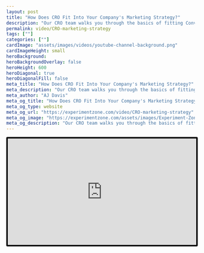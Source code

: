```yaml
---
layout: post
title: "How Does CRO Fit Into Your Company's Marketing Strategy?"
description: "Our CRO team walks you through the basics of fitting Conversion Rate Optimization (CRO) into your marketing strategy."
permalink: video/CRO-marketing-strategy
tags: [""]
categories: [""]
cardImage: "assets/images/videos/youtube-channel-background.png"
cardImageHeight: small
heroBackground:
heroBackgroundOverlay: false
heroHeight: 600
heroDiagonal: true
heroDiagonalFill: false
meta_title: "How Does CRO Fit Into Your Company's Marketing Strategy?"
meta_description: "Our CRO team walks you through the basics of fitting Conversion Rate Optimization (CRO) into your marketing strategy."
meta_author: "AJ Davis"
meta_og_title: "How Does CRO Fit Into Your Company's Marketing Strategy?"
meta_og_type: website
meta_og_url: "https://experimentzone.com/video/CRO-marketing-strategy"
meta_og_image: "https://experimentzone.com/assets/images/Experiment-Zone-logo-color.png"
meta_og_description: "Our CRO team walks you through the basics of fitting Conversion Rate Optimization (CRO) into your marketing strategy."
---
```


<style>
    .video {
        border: 4px solid black;
        border-radius: 3px;
    }
    .work-summary {
        border: 0px solid black;
    }
    .iframe-container{
        position: relative;
        width: 100%;
        padding-bottom: 56.25%; 
        height: 0;
    }
    .iframe-container iframe{
        position: absolute;
        top:0;
        left: 0;
        width: 100%;
        height: 100%;
    }
</style>

<div class="mt-0 mt-md-n20 work work-summary justify-content-center iframe-container">
    <iframe class="video" src="https://www.youtube.com/embed/Z2Yti2PHrFU" title="YouTube video player" frameborder="0" allow="accelerometer; autoplay; clipboard-write; encrypted-media; gyroscope; picture-in-picture" allowfullscreen></iframe>
</div>
